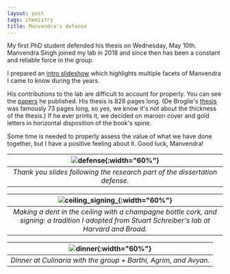 ```yaml
---
layout: post
tags: chemistry
title: Manvendra's defense
---
```


My first PhD student defended his thesis on Wednesday, May 10th. Manvendra Singh joined my lab in 2018 and since then has been a constant and reliable force in the group. 

I prepared an [intro slideshow](/_assets/manvendra_defense_intro.pdf) which highlights multiple facets of Manvendra I came to know during the years. 

His contributions to the lab are difficult to account for properly. You can see the [papers](/publications/) he published. His thesis is 828 pages long. (De Broglie's [thesis](https://fondationlouisdebroglie.org/LDB-oeuvres/De_Broglie_Kracklauer.pdf) was famously 73 pages long, so yes, we know it's not about the thickness of the thesis.) If he ever prints it, we decided on maroon cover and gold letters in horizontal disposition of the book's spine. 

Some time is needed to properly assess the value of what we have done together, but I have a positive feeling about it. Good luck, Manvendra!

| ![defense](/_assets/defense_msi.jpeg){:width="60%"} |
|:---:|
| *Thank you slides following the research part of the dissertation defense.*|

| ![ceiling_signing_](/_assets/ceiling_msi.jpeg){:width="60%"} |
|:---:|
| *Making a dent in the ceiling with a champagne bottle cork, and signing: a tradition I adopted from Stuart Schreiber's lab at Harvard and Broad.*|

| ![dinner](/_assets/dinner_msi.jpeg){:width="60%"} |
|:---:|
| *Dinner at Culinaria with the group + Barthi, Agrim, and Avyan.*|